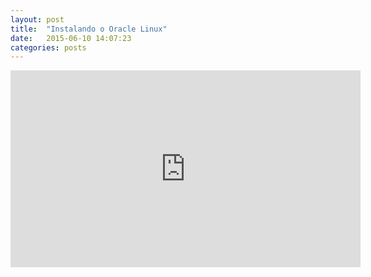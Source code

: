 ```yaml
---
layout: post
title:  "Instalando o Oracle Linux"
date:   2015-06-10 14:07:23 
categories: posts
---
```


<iframe width="560" height="315" src="https://www.youtube.com/embed/i68AzQOmTLs" frameborder="0" allowfullscreen></iframe>
